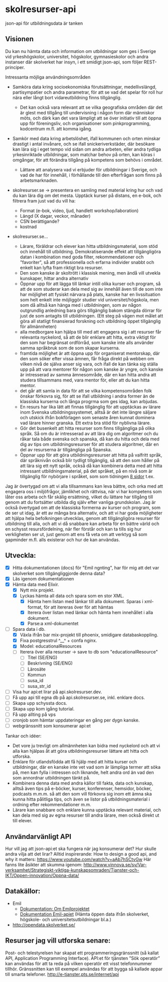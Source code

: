 # skolresurser-api
json-api för utbildningsdata är tanken

## Visionen
Du kan nu hämta data och information om utbildningar som ges i Sverige vid yrkeshögskolor, universitet, högskolor, gymnasieskolor och andra instanser där skolverket har insyn, i ett smidigt json-api, som följer REST-principer.

Intressanta möjliga användningsområden

* Samköra data kring socioekonomiska förutsättningar, medellivslängd, partisympatier och andra parametrar, för att se vad det spelar för roll hur nära eller långt bort vidareutbildning finns tillgänglig.
  * Det kan också vara relevant att se vilka geografiska områden där det är glest med tillgång till undervisning i någon form där människor möts, och därk kan det vara lämpligt att se över initiativ till att öppna upp för föreningsliv, och organisationer som pinkprogramming, kodcentrum m.fl. att komma igång.
* Samkör med data kring arbetslöshet, ifall kommunen och orten minskar drastigt i antal invånare, och se ifall snickeriverkstäder, där besökare kan lära sig i eget tempo vid sidan om andra arbeten, eller andra tydliga yrkesinriktade utbildningar, som matchar behov på orten, kan köras i omgångar, för att förändra tillgång på kompetens som behövs i området.
  * Lättare att analysera vad vi erbjuder för utbildningar i Sverige, och vad de har för innehåll, i förhållande till den efterfrågan som finns på arbetsmarknaden.

* skolresurser.se -> presentera en samling med material kring hur och vad du kan lära dig om det mesta. Upptäck kurser på distans, en e-bok, och filtrera fram just vad du vill ha:
  * Format (e-bok, video, ljud, handlett workshop/laboration)
  * Längd (X dagar, veckor, månader)
  * CSN berättigande?
  * kostnad

* skolresurser.se...
  * Lärare, föräldrar och elever kan hitta utbildningsmaterial, som stöd och innehåll till utbildning. Demokratiserande effekt att tillgängligöra datan i kombination med goda filter, rekommendationer och "favoriter", så att professionella och erfarna individer snabbt och enkelt kan lyfta fram riktigt bra resurser.
  * Den som kanske är skoltrött i klassisk mening, men ändå vill utvekla kunskaper, hittar andra alternativ
  * Öppnar upp för att lägga till länkar intill olika kurser och program, så att de som studerar kan dela med sig av innehåll även till de som inte har möjlighet att fysiskt närvara på plats, kanske har en livssituation som helt enkelt inte möjliggör studier vid universitet/högskola, men som då alltså kan hänga med i utbildningen, som av någon outgrundlig anledning bara görs tillgänglig bakom stängda dörrar för just de som antagits till utbildningen. (Ett steg på vägen mot målet att göra all statligt finansierad forskning och utbildning öppet tillgänglig för allmännheten)
  * alla medborgare kan hjälpa till med att engagera sig i att resurser får relevanta nyckelord, så att de blir enklare att hitta, extra viktigt för den som har begränsat ordförråd, som kanske inte alls använder samma språkbruk som de som skapar kurserna.
  * framtida möjlighet är att öppna upp för organiserat mentorskap, där den som söker efter vissa ämnen, får fråga direkt på webben om vilken nivå de själva anser sig vara, och ifall de kan tänka sig ställa upp på att vara mentorer för någon som kanske är yngre, och kanske är intresserad av samma ämnesområde, där en kan hitta andra att studera tillsammans med, vara mentor för, eller att du kan hitta mentor.
  * det går att samla in data för att se vilka kompetensområden folk önskar förkovra sig, för att se ifall utbildning i andra former än de klassiska kurserna och långa progrma som ges idag, kan arbjudas.
  * En resurs har lika lätt att finnas tillgänglig för att upptäckas av lärare inom Svenska utbildningssystemet, alltså är det inte längre säljare och utskick ifrån bokförlagen som senaste åren kunnat dominera vad lärare hinner granska. Ett extra bra stöd för nyblivna lärare.
  * Gör det busenkelt att hitta resurser som finns tillgängliga på olika språk. Så om du är intresserad av att lära dig om algoritmer och du råkar tala både svenska och spanska, då kan du hitta och dela med dig av tips om utbildningsresurser för att studera algoritmer, där en del av resurserna är tillgängliga på Spanska.
  * Öppnar upp för att göra utbildningsresurser att hitta på valfritt språk, där språknivån också blir tydligt tillgänglig, så att den som håller på att lära sig ett nytt språk, också då kan kombinera detta med att hitta intressant utbildningsmaterial, på det språket, på en nivå som är tillgänglig för nybörjare i språket, som som tidningen [8 sidor](http://8sidor.se/om-8-sidor/) t.ex.

Jag är övertygad om att vi alla tillsammans kan leva bättre, och orka med att engagera oss i miljöfrågor, jämlikhet och rättvisa, när vi har kompetens som låter oss arbeta och får skälig ersättning, vilket du lättare har tillgång till genom att du fortsätter utbilda dig själv efter vanliga grundskolan.
Jag är också övertygad om att de klassiska formerna av kurser och program, som de ser ut idag, är ett av många bra alternativ, och att vi har goda möjligheter att hjälpa hela befolkningen utvecklas, genom att tillgängligöra resurser för utbildning till alla, och att vi då snabbare kan arbeta för en bättre värld och en schysst resursfördelning, när fler förstår och kan ta tills sig hur verkligheten ser ut, just genom att ens få veta om att verktyg så som gapminder m.fl. alls existerar och hur de kan användas.

## Utveckla:

* [x] Hitta dokumentationen (docs) för "Emil ngnting", har för mig att det var skolverket som tillgängliggjorde denna data?
* [x] Läs igenom dokumentationen
* [x] Hämta data med Elixir.
  * [x] Nytt mix projekt.
  * [x] Lyckas hämta all data och spara som en stor XML.
    * [x] Hämta hem listan med länkar till alla dokument. Sparas i xml-format, för att itereras över för att hämtas
    * [x] Iterera över listan med länkar och hämta hem innehållet i alla dokument.
    * [x] Parse:a xml-dokumentet
* [ ] Spara data i db.
  * [x] Växla ifrån bar mix-projekt till phoenix, smidigare databaskoppling.
  * [x] Fixa postgresstrul ^__^ + confa nginx.
  * [x] Model: educationalResources
  * [ ] Iterera över alla resurser -> save to db som "educationalResource"
    * [ ] Titel (SE/ENG)
    * [ ] Beskrivning (SE/ENG)
    * [ ] Lärosäte
    * [ ] Kommun
    * [ ] susa_id
    * [ ] susa_str_id
* [ ] Visa hur api:et lirar på api.skolresurser.dev.
* [ ] Få upp api till egna db på api.skolresurser.se, inkl. enklare docs.
* [ ] Skapa upp schyssta docs.
* [ ] Skapa upp kom igång tutorial.
* [ ] Få upp allting på vps
* [ ] cronjob som hämtar uppdateringar en gång per dygn kanske.
* [ ] webgränssnitt som konsumerar api:et

Tankar och idéer:
- Det vore ju trevligt om allmännheten kan bidra med nyckelord och att vi alla kan hjälpas åt att göra utbildningsresurser lättare att hitta och utforska.
- Enklare för utlandsfödda att få hjälp med att hitta kurser och utbildningar, där en kanske inte vet vad som är lämpliga termer att söka på, men kan fylla i intressen och liknande, helt andra ord än vad den som annordnar utbildningen tänkt på.
- Kombinera denna data med andra källor till fakta, data och kunskap, alltså även tips på e-böcker, kurser, konferenser, hemsidor, böcker, podcasts m.m.m. så att den som vill förkovra sig inom ett ämna ska kunna hitta pålitliga tips, och även se listor på utbildningsmaterial i ordning efter rekommendationer m.m.
- Lärare kan snabbare och enklare kunna upptäcka relevant material, och kan dela med sig av egna resurser till andra lärare, men också direkt ut till elever.


## Användarvänligt API
Hur vill jag att json-api:et ska fungera när jag konsumerar det? 
Hur skulle andra vilja att det lirar?
Alltid inspirerande: How to design a good api, and why it matters:
https://www.youtube.com/watch?v=aAb7hSCtvGw
Här fanns lite åsikter att skumma igenom:
http://www.vinnova.se/sv/Var-verksamhet/Strategiskt-viktiga-kunskapsomraden/Tjanster-och-IKT/Oppen-innovation/Oppna-data/

## Datakällor:
* Emil
  * [Dokumentation: Om Emilprojektet](http://www.sis.se/emil)
  * [Dokumentation Emil-apiet](http://www.sis.se/PageFiles/11322/H%c3%a4mta%20EMIL%202.0-information%20fr%c3%a5n%20SUSA-navet.pdf) (Hämta öppen data ifrån skolverket, högskole- och universitetsutbildningar bl.a.)
* http://opendata.skolverket.se/



## Resurser jag vill utforska senare:
Post- och telestyrelsen har skapat ett programmeringsgränssnitt (så kallat API, Application Programming Interface). API:et för tjänsten ”Sök operatör” kan användas för att ta reda på vilken operatör ett visst telefonnummer tillhör. Gränssnitten kan till exempel användas för att bygga så kallade appar till smarta telefoner. http://e-tjanster.pts.se/internet/api
